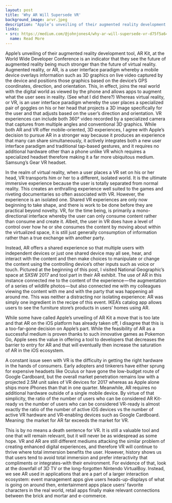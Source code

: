 ```yaml
---
layout: post
title: 'Why AR Will Supersede VR'
background_image: arvr.jpeg
description: "Apple’s unveiling of their augmented reality development tool, AR Kit, at the World Wide Developer Conference is an indicator that they see the future of augmented reality being much stronger than the future of virtual reality."
links:
- src: https://medium.com/@johnjones4/why-ar-will-supersede-vr-d75f5a64ce29
  name: Read More
---
```


Apple’s unveiling of their augmented reality development tool, AR Kit, at the World Wide Developer Conference is an indicator that they see the future of augmented reality being much stronger than the future of virtual reality. Augmented reality, or AR, is a user interface paradigm whereby a mobile device overlays information such as 3D graphics on live video captured by the device and positions those graphics based on the device’s GPS coordinates, direction, and orientation. This, in effect, joins the real world with the digital world as viewed by the phone and allows apps to augment what the user sees in reality. (See what I did there?) Whereas virtual reality, or VR, is an user interface paradigm whereby the user places a specialized pair of goggles on his or her head that projects a 3D image specifically for the user and that adjusts based on the user’s direction and orientation. VR experiences can include both 360° video recorded by a specialized camera that captures from multiple angles and conventional 3D graphics. While both AR and VR offer mobile-oriented, 3D experiences, I agree with Apple’s decision to pursue AR in a stronger way because it produces an experience that many can share simultaneously, it actively integrates both a new user interface paradigm and traditional tap-based gestures, and it requires no additional hardware other than a phone unlike VR which requires a specialized headset therefore making it a far more ubiquitous medium.
Samsung’s Gear VR headset.

In the realm of virtual reality, when a user places a VR set on his or her head, VR transports him or her to a different, isolated world. It is the ultimate immersive experience because the user is totally separated from normal reality. This creates an enthralling experience well suited to the games and riveting documentaries so often associated with VR. However, the experience is an isolated one. Shared VR experiences are only now beginning to take shape, and there is work to be done before they are practical beyond novelty. VR, for the time being, is primarily a mono-directional interface whereby the user can only consume content rather than consume and create it. Albeit, the user in VR does have a level of control over how he or she consumes the content by moving about within the virtualized space, it is still just generally consumption of information rather than a true exchange with another party.

Instead, AR offers a shared experience so that multiple users with independent devices or just one shared device may all see, hear, and interact with the content and then make choices to manipulate or change the content using the controlling device’s other inputs such as voice or touch. Pictured at the beginning of this post, I visited National Geographic’s space at SXSW 2017 and tool part in their AR exhibit. The use of AR in this instance connected me to the content of the experience — the augmentation of a series of wildlife photos — but also connected me with my colleagues viewing the content with me and with the party that was happening all around me. This was neither a distracting nor isolating experience: AR was simply one ingredient in the recipe of this event.
IKEA’s catalog app allows users to see the furniture store’s products in users’ homes using AR.

While some have called Apple’s unveiling of AR Kit a move that is too late and that AR on the iOS platform has already taken off, I disagree that this is a too-far-gone decision on Apple’s part. While the feasibility of AR as a successful medium is proven thanks to such innovative games as Pokemon Go, Apple sees the value in offering a tool to developers that decreases the barrier to entry for AR and that will eventually then increase the saturation of AR in the iOS ecosystem.

A constant issue seen with VR is the difficulty in getting the right hardware in the hands of consumers. Early adopters and tinkerers have either sprung for expensive headsets like Oculus or have gone the low-budget route of Google Cardboard, but the overall market penetration remains low with a projected 2.5M unit sales of VR devices for 2017 whereas as Apple alone ships more iPhones than that in one quarter. Meanwhile, AR requires no additional hardware outside of a single mobile device. By virtue of that simplicity, the ratio of the number of users who can be considered AR Kit-ready vs the number of users who can be considered VR-ready is almost exactly the ratio of the number of active iOS devices vs the number of active VR hardware and VR-enabling devices such as Google Cardboard. Meaning: the market for AR far exceeds the market for VR.

This is by no means a death sentence for VR. It is still a valuable tool and one that will remain relevant, but it will never be as widespread as some hope. VR and AR are still different mediums attacking the similar problem of creating enhanced digital experiences, and therefore VR will continue to thrive where total immersion benefits the user. However, history shows us that users tend to avoid total immersion and prefer interactivity that compliments or integrates-with their environment. For evidence of that, look at the downfall of 3D TV or the long-forgotten Nintendo VirtualBoy. Instead, we see AR used in applications that are a part of a larger interaction ecosystem: event management apps give users heads-up-displays of what is going on around then, entertainment apps place users’ favorite characters in the real world, retail apps finally make relevant connections between the brick and mortar and e-commerce.
